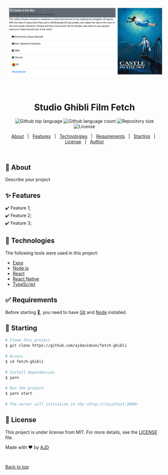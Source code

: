 <div align="center" id="top"> 
  <img src="./demo.png" alt="Fetch Ghibli" />

  &#xa0;

  <!-- <a href="https://fetchghibli.netlify.app">Demo</a> -->
</div>

<h1 align="center">Studio Ghibli Film Fetch</h1>

<p align="center">
  <img alt="Github top language" src="https://img.shields.io/github/languages/top/ajdavidson/fetch-ghibli?color=56BEB8">

  <img alt="Github language count" src="https://img.shields.io/github/languages/count/ajdavidson/fetch-ghibli?color=56BEB8">

  <img alt="Repository size" src="https://img.shields.io/github/repo-size/ajdavidson/fetch-ghibli?color=56BEB8">

  <img alt="License" src="https://img.shields.io/github/license/ajdavidson/fetch-ghibli?color=56BEB8">

  <!-- <img alt="Github issues" src="https://img.shields.io/github/issues/ajdavidson/fetch-ghibli?color=56BEB8" /> -->

  <!-- <img alt="Github forks" src="https://img.shields.io/github/forks/ajdavidson/fetch-ghibli?color=56BEB8" /> -->

  <!-- <img alt="Github stars" src="https://img.shields.io/github/stars/ajdavidson/fetch-ghibli?color=56BEB8" /> -->
</p>

<!-- Status -->

<!-- <h4 align="center"> 
	🚧  Fetch Ghibli 🚀 Under construction...  🚧
</h4> 

<hr> -->

<p align="center">
  <a href="#dart-about">About</a> &#xa0; | &#xa0; 
  <a href="#sparkles-features">Features</a> &#xa0; | &#xa0;
  <a href="#rocket-technologies">Technologies</a> &#xa0; | &#xa0;
  <a href="#white_check_mark-requirements">Requirements</a> &#xa0; | &#xa0;
  <a href="#checkered_flag-starting">Starting</a> &#xa0; | &#xa0;
  <a href="#memo-license">License</a> &#xa0; | &#xa0;
  <a href="https://github.com/ajdavidson" target="_blank">Author</a>
</p>

<br>

## :dart: About ##

Describe your project

## :sparkles: Features ##

:heavy_check_mark: Feature 1;\
:heavy_check_mark: Feature 2;\
:heavy_check_mark: Feature 3;

## :rocket: Technologies ##

The following tools were used in this project:

- [Expo](https://expo.io/)
- [Node.js](https://nodejs.org/en/)
- [React](https://pt-br.reactjs.org/)
- [React Native](https://reactnative.dev/)
- [TypeScript](https://www.typescriptlang.org/)

## :white_check_mark: Requirements ##

Before starting :checkered_flag:, you need to have [Git](https://git-scm.com) and [Node](https://nodejs.org/en/) installed.

## :checkered_flag: Starting ##

```bash
# Clone this project
$ git clone https://github.com/ajdavidson/fetch-ghibli

# Access
$ cd fetch-ghibli

# Install dependencies
$ yarn

# Run the project
$ yarn start

# The server will initialize in the <http://localhost:3000>
```

## :memo: License ##

This project is under license from MIT. For more details, see the [LICENSE](LICENSE.md) file.


Made with :heart: by <a href="https://github.com/ajdavidson" target="_blank">AJD</a>

&#xa0;

<a href="#top">Back to top</a>
